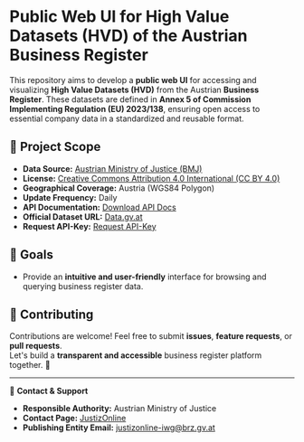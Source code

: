# Public Web UI for High Value Datasets (HVD) of the Austrian Business Register  

This repository aims to develop a **public web UI** for accessing and visualizing **High Value Datasets (HVD)** from the Austrian **Business Register**. These datasets are defined in **Annex 5 of Commission Implementing Regulation (EU) 2023/138**, ensuring open access to essential company data in a standardized and reusable format.  

## 📌 Project Scope  
- **Data Source:** [Austrian Ministry of Justice (BMJ)](https://www.data.gv.at/auftritte/bmj)  
- **License:** [Creative Commons Attribution 4.0 International (CC BY 4.0)](https://justizonline.gv.at/jop/web/iwg/terms)  
- **Geographical Coverage:** Austria (WGS84 Polygon)  
- **Update Frequency:** Daily  
- **API Documentation:** [Download API Docs](https://justizonline.gv.at/jop/web/assets/iwg/WebService(HVD)_20250116.zip)  
- **Official Dataset URL:** [Data.gv.at](https://www.data.gv.at/katalog/dataset/e91bd464-be86-453c-b693-2ab818e11df2#additional-info)
- **Request API-Key:** [Request API-Key](https://justizonline.gv.at/jop/web/iwg/register)

## 🎯 Goals  
- Provide an **intuitive and user-friendly** interface for browsing and querying business register data.  

## 🤝 Contributing  
Contributions are welcome! Feel free to submit **issues**, **feature requests**, or **pull requests**.  
Let's build a **transparent and accessible** business register platform together. 🚀  

---

📩 **Contact & Support**  
- **Responsible Authority:** Austrian Ministry of Justice  
- **Contact Page:** [JustizOnline](https://justizonline.gv.at/jop/web/content/kontakt)  
- **Publishing Entity Email:** [justizonline-iwg@brz.gv.at](mailto:justizonline-iwg@brz.gv.at)  
